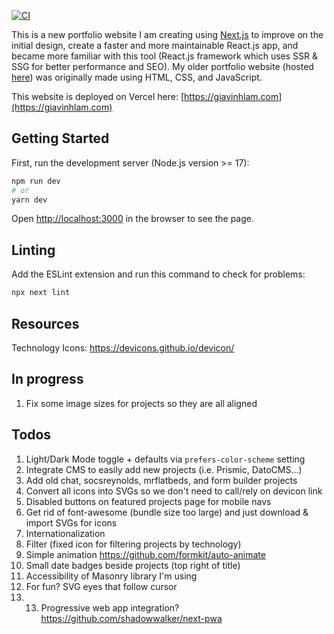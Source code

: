 [![CI](https://github.com/GV79/portfolio-new/actions/workflows/main.yml/badge.svg)](https://github.com/GV79/portfolio-new/actions/workflows/main.yml)

This is a new portfolio website I am creating using [Next.js](https://nextjs.org/) to improve on the initial design, create a faster and more maintainable React.js app, and became more familiar with this tool (React.js framework which uses SSR & SSG for better performance and SEO). My older portfolio website (hosted [here](https://eloquent-bhaskara-4b11e4.netlify.app/)) was originally made using HTML, CSS, and JavaScript.

This website is deployed on Vercel here: [https://giavinhlam.com](https://giavinhlam.com)

## Getting Started

First, run the development server (Node.js version >= 17):

```bash
npm run dev
# or
yarn dev
```

Open [http://localhost:3000](http://localhost:3000) in the browser to see the page.

## Linting

Add the ESLint extension and run this command to check for problems:

```bash
npx next lint
```

## Resources

Technology Icons: https://devicons.github.io/devicon/

## In progress

1. Fix some image sizes for projects so they are all aligned

## Todos

1. Light/Dark Mode toggle + defaults via `prefers-color-scheme` setting
2. Integrate CMS to easily add new projects (i.e. Prismic, DatoCMS...)
3. Add old chat, socsreynolds, mrflatbeds, and form builder projects
4. Convert all icons into SVGs so we don't need to call/rely on devicon link
5. Disabled buttons on featured projects page for mobile navs
6. Get rid of font-awesome (bundle size too large) and just download & import SVGs for icons
7. Internationalization
8. Filter (fixed icon for filtering projects by technology)
9. Simple animation https://github.com/formkit/auto-animate
10. Small date badges beside projects (top right of title)
11. Accessibility of Masonry library I'm using
12. For fun? SVG eyes that follow cursor
13. 13. Progressive web app integration? https://github.com/shadowwalker/next-pwa
